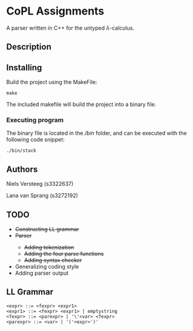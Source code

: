 # CoPL Assignments

A parser written in C++ for the untyped $\lambda$-calculus.

## Description


## Installing
Build the project using the MakeFile:
```
make
```

The included makefile will build the project into a binary file.

### Executing program
The binary file is located in the */bin* folder, and can be executed with the following code snippet:
```
./bin/stack
```

## Authors

Niels Versteeg (s3322637)

Lana van Sprang (s3272192)

## TODO
* <del> Constructing LL grammar
* <del> Parser
   * Adding tokenization
   * Adding the four parse functions
   * Adding syntax checker   
* Generalizing coding style
* Adding parser output

## LL Grammar
```
<expr> ::= <fexpr> <expr1>
<expr1> ::= <fexpr> <expr1> | emptystring
<fexpr> ::= <parexpr> | '\'<var> <fexpr>
<parexpr> ::= <var> | '('<expr>')'
```